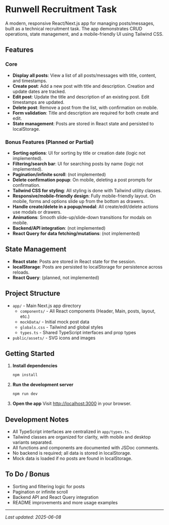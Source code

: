 # Runwell Recruitment Task

A modern, responsive React/Next.js app for managing posts/messages, built as a technical recruitment task. The app demonstrates CRUD operations, state management, and a mobile-friendly UI using Tailwind CSS.

## Features

### Core
- **Display all posts**: View a list of all posts/messages with title, content, and timestamps.
- **Create post**: Add a new post with title and description. Creation and update dates are tracked.
- **Edit post**: Update the title and description of an existing post. Edit timestamps are updated.
- **Delete post**: Remove a post from the list, with confirmation on mobile.
- **Form validation**: Title and description are required for both create and edit.
- **State management**: Posts are stored in React state and persisted to localStorage.

### Bonus Features (Planned or Partial)
- **Sorting options**: UI for sorting by title or creation date (logic not implemented).
- **Filtering/search bar**: UI for searching posts by name (logic not implemented).
- **Pagination/infinite scroll**: (not implemented)
- **Delete confirmation popup**: On mobile, deleting a post prompts for confirmation.
- **Tailwind CSS for styling**: All styling is done with Tailwind utility classes.
- **Responsive/mobile-friendly design**: Fully mobile-friendly layout. On mobile, forms and options slide up from the bottom as drawers.
- **Handle create/delete in a popup/modal**: All create/edit/delete actions use modals or drawers.
- **Animations**: Smooth slide-up/slide-down transitions for modals on mobile.
- **Backend/API integration**: (not implemented)
- **React Query for data fetching/mutations**: (not implemented)

## State Management
- **React state**: Posts are stored in React state for the session.
- **localStorage**: Posts are persisted to localStorage for persistence across reloads.
- **React Query**: (planned, not implemented)

## Project Structure

- `app/` - Main Next.js app directory
  - `components/` - All React components (Header, Main, posts, layout, etc.)
  - `mockData/` - Initial mock post data
  - `globals.css` - Tailwind and global styles
  - `types.ts` - Shared TypeScript interfaces and prop types
- `public/assets/` - SVG icons and images

## Getting Started

1. **Install dependencies**
   ```bash
   npm install
   ```
2. **Run the development server**
   ```bash
   npm run dev
   ```
3. **Open the app**
   Visit [http://localhost:3000](http://localhost:3000) in your browser.

## Development Notes
- All TypeScript interfaces are centralized in `app/types.ts`.
- Tailwind classes are organized for clarity, with mobile and desktop variants separated.
- All functions and components are documented with JSDoc comments.
- No backend is required; all data is stored in localStorage.
- Mock data is loaded if no posts are found in localStorage.

## To Do / Bonus
- Sorting and filtering logic for posts
- Pagination or infinite scroll
- Backend API and React Query integration
- README improvements and more usage examples

---

_Last updated: 2025-06-08_

